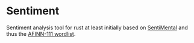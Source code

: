 # Sentiment

Sentiment analysis tool for rust at least initially based on [SentiMental](https://github.com/thinkroth/Sentimental) and thus the [AFINN-111 wordlist](http://www2.imm.dtu.dk/pubdb/views/publication_details.php?id=6010).

